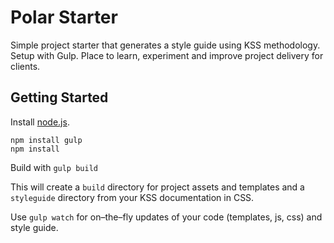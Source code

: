 # Polar Starter

Simple project starter that generates a style guide using KSS methodology. Setup with Gulp. Place to learn, experiment and improve project delivery for clients.

## Getting Started

Install [node.js](http://nodejs.org).

    npm install gulp
    npm install

Build with `gulp build`

This will create a `build` directory for project assets and templates and a `styleguide` directory from your KSS documentation in CSS.

Use `gulp watch` for on–the–fly updates of your code (templates, js, css) and style guide.